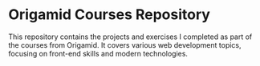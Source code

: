 # Origamid Courses Repository
This repository contains the projects and exercises I completed as part of the courses from Origamid. It covers various web development topics, focusing on front-end skills and modern technologies.
